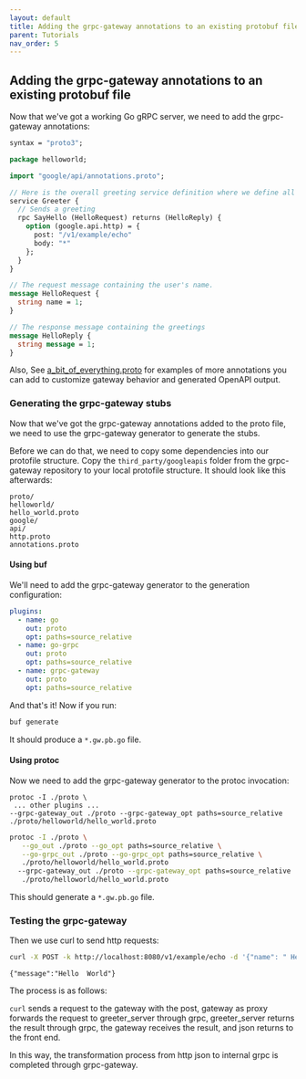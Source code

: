 ```yaml
---
layout: default
title: Adding the grpc-gateway annotations to an existing protobuf file
parent: Tutorials
nav_order: 5
---
```


## Adding the grpc-gateway annotations to an existing protobuf file

Now that we've got a working Go gRPC server, we need to add the grpc-gateway annotations:

```proto
syntax = "proto3";

package helloworld;

import "google/api/annotations.proto";

// Here is the overall greeting service definition where we define all our endpoints
service Greeter {
  // Sends a greeting
  rpc SayHello (HelloRequest) returns (HelloReply) {
    option (google.api.http) = {
      post: "/v1/example/echo"
      body: "*"
    };
  }
}

// The request message containing the user's name.
message HelloRequest {
  string name = 1;
}

// The response message containing the greetings
message HelloReply {
  string message = 1;
}
```

Also, See [a_bit_of_everything.proto](https://github.com/grpc-ecosystem/grpc-gateway/blob/master/examples/internal/proto/examplepb/a_bit_of_everything.proto) for examples of more annotations you can add to customize gateway behavior and generated OpenAPI output.

### Generating the grpc-gateway stubs

Now that we've got the grpc-gateway annotations added to the proto file, we need to use the grpc-gateway generator to generate the stubs.

Before we can do that, we need to copy some dependencies into our protofile structure. Copy the `third_party/googleapis` folder from the grpc-gateway repository to your local protofile structure. It should look like this afterwards:

```
proto/
helloworld/
hello_world.proto
google/
api/
http.proto
annotations.proto
```

#### Using buf

We'll need to add the grpc-gateway generator to the generation configuration:

```yml
plugins:
  - name: go
    out: proto
    opt: paths=source_relative
  - name: go-grpc
    out: proto
    opt: paths=source_relative
  - name: grpc-gateway
    out: proto
    opt: paths=source_relative
```

And that's it! Now if you run:

```sh
buf generate
```

It should produce a `*.gw.pb.go` file.

#### Using protoc

Now we need to add the grpc-gateway generator to the protoc invocation:

```
protoc -I ./proto \
 ... other plugins ...
--grpc-gateway_out ./proto --grpc-gateway_opt paths=source_relative
./proto/helloworld/hello_world.proto
```

```sh
protoc -I ./proto \
   --go_out ./proto --go_opt paths=source_relative \
   --go-grpc_out ./proto --go-grpc_opt paths=source_relative \
   ./proto/helloworld/hello_world.proto
  --grpc-gateway_out ./proto --grpc-gateway_opt paths=source_relative
   ./proto/helloworld/hello_world.proto
```

This should generate a `*.gw.pb.go` file.

### Testing the grpc-gateway

Then we use curl to send http requests:

```sh
curl -X POST -k http://localhost:8080/v1/example/echo -d '{"name": " Hello"}'
```

```
{"message":"Hello  World"}
```

The process is as follows:

`curl` sends a request to the gateway with the post, gateway as proxy forwards the request to greeter_server through grpc, greeter_server returns the result through grpc, the gateway receives the result, and json returns to the front end.

In this way, the transformation process from http json to internal grpc is completed through grpc-gateway.

